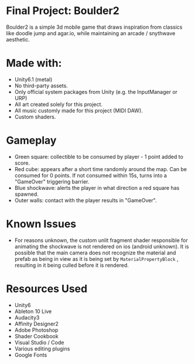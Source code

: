 # Final Project: Boulder2

Boulder2 is a simple 3d mobile game that draws inspiration from classics like doodle jump and agar.io, while maintaining an arcade / snythwave aesthetic.

# Made with:

- Unity6.1 (metal)
- No third-party assets.
- Only official system packages from Unity (e.g. the InputManager or URP)
- All art created solely for this project.
- All music customly made for this project (MIDI DAW).
- Custom shaders.

# Gameplay

- Green square: collectible to be consumed by player - 1 point added to score.
- Red cube: appears after a short time randomly around the map. Can be consumed for 0 points. If not consumed within 15s, turns into a "GameOver" triggering barrier.
- Blue shockwave: alerts the player in what direction a red square has spawned.
- Outer walls: contact with the player results in "GameOver".

# Known Issues

- For reasons unknown, the custom unlit fragment shader responsible for animating the shockwave is not rendered on ios (android unknown). It is possible that the main camera does not recognize the material and prefab as being in view as it is being set by `MaterialPropertyBlock` , resulting in it being culled before it is rendered.

# Resources Used

- Unity6
- Ableton 10 Live
- Audacity3
- Affinity Designer2
- Adobe Photoshop
- Shader Cookbook
- Visual Studio / Code
- Various editing plugins
- Google Fonts
